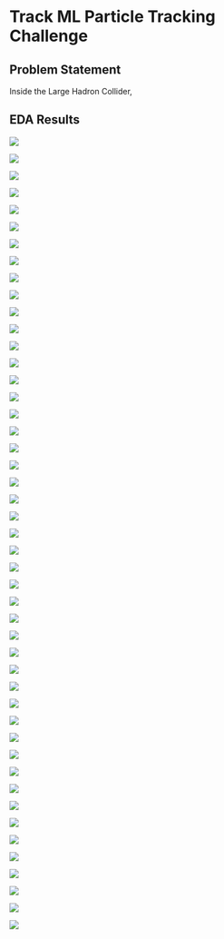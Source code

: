 
# Track ML Particle Tracking Challenge

## Problem Statement

Inside the Large Hadron Collider, 

## EDA Results

![](particle-tracking-pics/detectors.png)

![](particle-tracking-pics/init-particle-pos.png)

![](particle-tracking-pics/pos-force-vecs.png)

![](particle-tracking-pics/pos-force-detectors.png)

![](particle-tracking-pics/hit-pos-event-1000.png)

![](particle-tracking-pics/volume-id-distr.png)

![](particle-tracking-pics/layer-id-distr.png)

![](particle-tracking-pics/module-id-distr.png)

![](particle-tracking-pics/num-hits-distr.png)

![](particle-tracking-pics/particles-vs-num-hits.png)

![](particle-tracking-pics/particles-vs-charge.png)

![](particle-tracking-pics/detector-pos-volume-1.png)

![](particle-tracking-pics/volume-shape-details.png)

![](particle-tracking-pics/detector-pos-volume-2.png)

![](particle-tracking-pics/trapezoid-vol-details.png)

![](particle-tracking-pics/detector-pos-volume-3.png)

![](particle-tracking-pics/particle-trajectory.png)

![](particle-tracking-pics/vx-nhits.png)

![](particle-tracking-pics/vy-nhits.png)

![](particle-tracking-pics/vz-nhits.png)

![](particle-tracking-pics/px-nhits.png)

![](particle-tracking-pics/py-nhits.png)

![](particle-tracking-pics/pz-nhits.png)

![](particle-tracking-pics/q-nhits.png)

![](particle-tracking-pics/vx-tx.png)

![](particle-tracking-pics/vy-tx.png)

![](particle-tracking-pics/vz-tx.png)

![](particle-tracking-pics/px-tx.png)

![](particle-tracking-pics/py-tx.png)

![](particle-tracking-pics/pz-tx.png)

![](particle-tracking-pics/q-tx.png)

![](particle-tracking-pics/vx-ty.png)

![](particle-tracking-pics/vy-ty.png)

![](particle-tracking-pics/vz-ty.png)

![](particle-tracking-pics/px-ty.png)

![](particle-tracking-pics/py-ty.png)

![](particle-tracking-pics/pz-ty.png)

![](particle-tracking-pics/q-ty.png)

![](particle-tracking-pics/vx-tz.png)

![](particle-tracking-pics/vy-tz.png)

![](particle-tracking-pics/vz-tz.png)

![](particle-tracking-pics/px-tz.png)

![](particle-tracking-pics/py-tz.png)

![](particle-tracking-pics/pz-tz.png)

![](particle-tracking-pics/q-tz.png)

![](particle-tracking-pics/r-z-coord-extr.png)

![](particle-tracking-pics/next-particle-pos.png)
